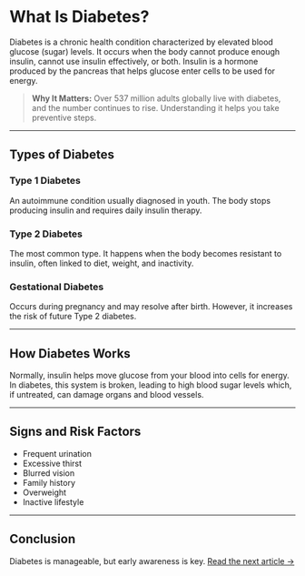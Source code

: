 # What Is Diabetes?

Diabetes is a chronic health condition characterized by elevated blood glucose (sugar) levels. It occurs when the body cannot produce enough insulin, cannot use insulin effectively, or both. Insulin is a hormone produced by the pancreas that helps glucose enter cells to be used for energy.

> **Why It Matters:** Over 537 million adults globally live with diabetes, and the number continues to rise. Understanding it helps you take preventive steps.

---

## Types of Diabetes

### Type 1 Diabetes
An autoimmune condition usually diagnosed in youth. The body stops producing insulin and requires daily insulin therapy.

### Type 2 Diabetes
The most common type. It happens when the body becomes resistant to insulin, often linked to diet, weight, and inactivity.

### Gestational Diabetes
Occurs during pregnancy and may resolve after birth. However, it increases the risk of future Type 2 diabetes.

---

## How Diabetes Works

Normally, insulin helps move glucose from your blood into cells for energy. In diabetes, this system is broken, leading to high blood sugar levels which, if untreated, can damage organs and blood vessels.

---

## Signs and Risk Factors

- Frequent urination
- Excessive thirst
- Blurred vision
- Family history
- Overweight
- Inactive lifestyle

---

## Conclusion

Diabetes is manageable, but early awareness is key. [Read the next article →](symptoms_and_causes.md)
